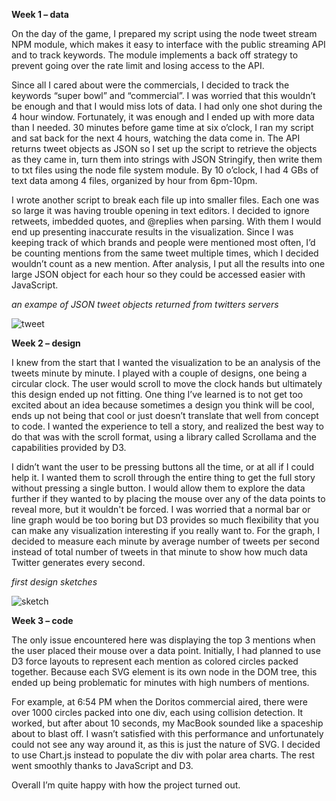 **Week 1 – data**

On the day of the game, I prepared my script using the node tweet stream NPM module, which makes it easy to interface with the public streaming API and to track keywords. The module implements a back off strategy to prevent going over the rate limit and losing access to the API.

Since all I cared about were the commercials, I decided to track the keywords “super bowl” and “commercial”. I was worried that this wouldn’t be enough and that I would miss lots of data. I had only one shot during the 4 hour window. Fortunately, it was enough and I ended up with more data than I needed. 30 minutes before game time at six o’clock, I ran my script and sat back for the next 4 hours, watching the data come in. The API returns tweet objects as JSON so I set up the script to retrieve the objects as they came in, turn them into strings with JSON Stringify, then write them to txt files using the node file system module. By 10 o’clock, I had 4 GBs of text data among 4 files, organized by hour from 6pm-10pm.

I wrote another script to break each file up into smaller files. Each one was so large it was having trouble opening in text editors. I decided to ignore retweets, imbedded quotes, and @replies when parsing. With them I would end up presenting inaccurate results in the visualization. Since I was keeping track of which brands and people were mentioned most often, I’d be counting mentions from the same tweet multiple times, which I decided wouldn’t count as a new mention. After analysis, I put all the results into one large JSON object for each hour so they could be accessed easier with JavaScript.


*an exampe of JSON tweet objects returned from twitters servers*

![tweet](https://firebasestorage.googleapis.com/v0/b/web-demo-2188e.appspot.com/o/pic_1.png?alt=media&token=3b649a57-1e7d-4b65-b2bc-679971cc9e30) 


**Week 2 – design**

I knew from the start that I wanted the visualization to be an analysis of the tweets minute by minute. I played with a couple of designs, one being a circular clock. The user would scroll to move the clock hands but ultimately this design ended up not fitting. One thing I’ve learned is to not get too excited about an idea because sometimes a design you think will be cool, ends up not being that cool or just doesn’t translate that well from concept to code. I wanted the experience to tell a story, and realized the best way to do that was with the scroll format, using a library called Scrollama and the capabilities provided by D3.

I didn’t want the user to be pressing buttons all the time, or at all if I could help it. I wanted them to scroll through the entire thing to get the full story without pressing a single button. I would allow them to explore the data further if they wanted to by placing the mouse over any of the data points to reveal more, but it wouldn't be forced. I was worried that a normal bar or line graph would be too boring but D3 provides so much flexibility that you can make any visualization interesting if you really want to. For the graph, I decided to measure each minute by average number of tweets per second instead of total number of tweets in that minute to show how much data Twitter generates every second.


*first design sketches*

![sketch](https://firebasestorage.googleapis.com/v0/b/web-demo-2188e.appspot.com/o/pic2.png?alt=media&token=08c77d91-6961-45f3-a30b-99a204cf7c03)


**Week 3 – code**

The only issue encountered here was displaying the top 3 mentions when the user placed their mouse over a data point. Initially, I had planned to use D3 force layouts to represent each mention as colored circles packed together. Because each SVG element is its own node in the DOM tree, this ended up being problematic for minutes with high numbers of mentions.

For example, at 6:54 PM when the Doritos commercial aired, there were over 1000 circles packed into one div, each using collision detection. It worked, but after about 10 seconds, my MacBook sounded like a spaceship about to blast off. I wasn’t satisfied with this performance and unfortunately could not see any way around it, as this is just the nature of SVG. I decided to use Chart.js instead to populate the div with polar area charts. The rest went smoothly thanks to JavaScript and D3.

Overall I’m quite happy with how the project turned out.
